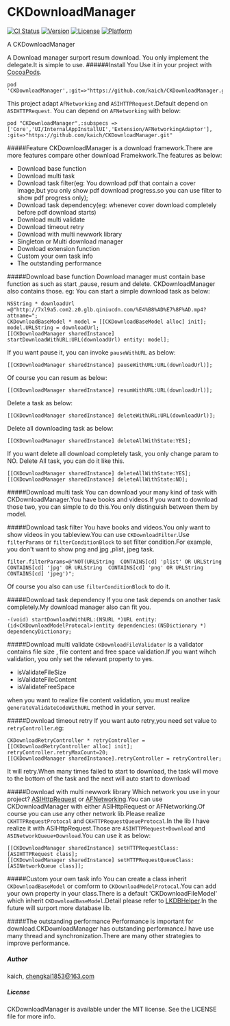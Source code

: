 CKDownloadManager
=================


[![CI Status](http://img.shields.io/travis/kaich/CKDownloadManager.svg?style=flat)](https://travis-ci.org/kaich/CKDownloadManager)
[![Version](https://img.shields.io/cocoapods/v/CKDownloadManager.svg?style=flat)](http://cocoapods.org/pods/CKDownloadManager)
[![License](https://img.shields.io/cocoapods/l/CKDownloadManager.svg?style=flat)](http://cocoapods.org/pods/CKDownloadManager)
[![Platform](https://img.shields.io/cocoapods/p/CKDownloadManager.svg?style=flat)](http://cocoapods.org/pods/CKDownloadManager)


A  CKDownloadManager

A Download manager surport resum download. You only implement the delegate.It is simple to use.
######Install 
You Use it in your project with [CocoaPods](http://cocoapods.org).

	pod 'CKDownloadManager',:git=>"https://github.com/kaich/CKDownloadManager.git"

This project adapt `AFNetworking` and `ASIHTTPRequest`.Default depend on `ASIHTTPRequest`. You can depend on `AFNetworking` with below:

	pod "CKDownloadManager",:subspecs => ['Core','UI/InternalAppInstallUI','Extension/AFNetworkingAdaptor'], :git=>"https://github.com/kaich/CKDownloadManager.git"

#####Feature
CKDownloadManager is a download framework.There are more features compare other download Framekwork.The features as below:

* Download base function
* Download multi task 
* Download task filter(eg: You download pdf that contain a cover image,but you only show pdf download progress.so you can use filter to show pdf progress only);
* Download task dependency(eg: whenever cover download completely before pdf download starts) 
* Download multi validate
* Download timeout retry 
* Download with multi newwork library  
* Singleton or Multi download manager
* Download extension function
* Custom your own task info
* The outstanding performance

#####Download base function
Download manager must contain base function as such as start ,pause, resum and delete. CKDownloadManager also contains those. eg:
You can start a simple download task as below:


    NSString * downloadUrl =@"http://7xl9a5.com2.z0.glb.qiniucdn.com/%E4%B8%AD%E7%8F%AD.mp4?attname=";
    CKDownloadBaseModel * model = [[CKDownloadBaseModel alloc] init];
    model.URLString = downloadUrl;
    [[CKDownloadManager sharedInstance] startDownloadWithURL:URL(downloadUrl) entity: model];


If you want pause it, you can invoke `pauseWithURL` as below:
    
    [[CKDownloadManager sharedInstance] pauseWithURL:URL(downloadUrl)];

Of course you can resum as below:

    [[CKDownloadManager sharedInstance] resumWithURL:URL(downloadUrl)];  

Delete a task as below:

    [[CKDownloadManager sharedInstance] deleteWithURL:URL(downloadUrl)];  

Delete all downloading task as below:

    [[CKDownloadManager sharedInstance] deleteAllWithState:YES];

If you want delete all download completely task, you only change param to NO. Delete All task, you can do it like this.

    [[CKDownloadManager sharedInstance] deleteAllWithState:YES];
    [[CKDownloadManager sharedInstance] deleteAllWithState:NO];
    

#####Download multi task 
You can download your many kind of task with CKDownloadManager.You have books and videos.If you want to download those two, you can simple to do this.You only distinguish between them by model.

#####Download task filter
You have books and videos.You only want to show videos in you tableview.You can use `CKDownloadFilter`.Use `filterParams` or `filterConditionBlock` to set filter condition.For example, you don't want to show png and jpg ,plist, jpeg task. 

    filter.filterParams=@"NOT(URLString  CONTAINS[cd] 'plist' OR URLString  CONTAINS[cd] 'jpg' OR URLString  CONTAINS[cd] 'png' OR URLString  CONTAINS[cd] 'jpeg')";

Of course you also can use `filterConditionBlock` to do it.

#####Download task dependency
If you one task depends on another task completely.My download manager also can fit you. 

    -(void) startDownloadWithURL:(NSURL *)URL entity:(id<CKDownloadModelProtocal>)entity dependencies:(NSDictionary *) dependencyDictionary;

#####Download multi validate
`CKDownloadFileValidator` is a validator contains file size , file content and free space validation.If you want wihch validation, you only set the relevant property to yes. 

* isValidateFileSize
* isValidateFileContent
* isValidateFreeSpace

when you want to realize file content validation, you must realize `generateValidateCodeWithURL` method in your server.

#####Download timeout retry
If you want auto retry,you need set value to `retryController`.eg:

    CKDownloadRetryController * retryController = [[CKDownloadRetryController alloc] init];
    retryController.retryMaxCount=20;
    [[CKDownloadManager sharedInstance].retryController = retryController;

It will retry.When many times failed to start to download, the task will move to the bottom of the task and the next will auto start to download 

#####Download with multi newwork library
Which network you use in your project? [ASIHttpRequest](https://github.com/pokeb/asi-http-request) or [AFNetworking](https://github.com/AFNetworking/AFNetworking).You can use CKDownloadManager with either ASIHttpRequest or AFNetworking.Of course you can use any other network lib.Please realize `CKHTTPRequestProtocal` and `CKHTTPRequestQueueProtocal`.In the lib I have realize it with ASIHttpRequest.Those are `ASIHTTPRequest+Download` and `ASINetworkQueue+Download`.You can use it as below:

    [[CKDownloadManager sharedInstance] setHTTPRequestClass:[ASIHTTPRequest class];
    [[CKDownloadManager sharedInstance] setHTTPRequestQueueClass:[ASINetworkQueue class]];

#####Custom your own task info
You can create a class inherit `CKDownloadBaseModel` or comform to `CKDownloadModelProtocal`.You can add your own property in your class.There is a default 'CKDownloadFileModel' which inherit `CKDownloadBaseModel`.Detail please refer to [LKDBHelper](https://github.com/li6185377/LKDBHelper-SQLite-ORM).In the future will surport more database lib.

#####The outstanding performance
Performance is important for download.CKDownloadManager has outstanding performance.I have use many thread and synchronization.There are many other strategies to improve performance.

##### Author

kaich, chengkai1853@163.com

##### License

CKDownloadManager is available under the MIT license. See the LICENSE file for more info.
